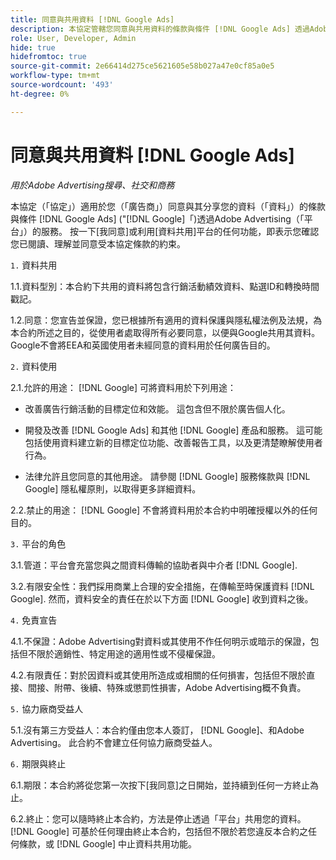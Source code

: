 ```yaml
---
title: 同意與共用資料 [!DNL Google Ads]
description: 本協定管轄您同意與共用資料的條款與條件 [!DNL Google Ads] 透過Adobe Advertising的服務。
role: User, Developer, Admin
hide: true
hidefromtoc: true
source-git-commit: 2e66414d275ce5621605e58b027a47e0cf85a0e5
workflow-type: tm+mt
source-wordcount: '493'
ht-degree: 0%

---
```


# 同意與共用資料 [!DNL Google Ads]

<!-- In TOC, but hidden from TOC and both external and internal search -->

*用於Adobe Advertising搜尋、社交和商務*

<!-- *Last updated: March 1, 2024* -->

本協定（「協定」）適用於您（「廣告商」）同意與其分享您的資料（「資料」）的條款與條件 [!DNL Google Ads] (&quot;[!DNL Google]「)透過Adobe Advertising（「平台」）的服務。 按一下[我同意]或利用[資料共用]平台的任何功能，即表示您確認您已閱讀、理解並同意受本協定條款的約束。

`1.` 資料共用

1.1.資料型別：本合約下共用的資料將包含行銷活動績效資料、點選ID和轉換時間戳記。

1.2.同意：您宣告並保證，您已根據所有適用的資料保護與隱私權法例及法規，為本合約所述之目的，從使用者處取得所有必要同意，以便與Google共用其資料。 Google不會將EEA和英國使用者未經同意的資料用於任何廣告目的。

`2.` 資料使用

2.1.允許的用途： [!DNL Google] 可將資料用於下列用途：

* 改善廣告行銷活動的目標定位和效能。 這包含但不限於廣告個人化。

* 開發及改善 [!DNL Google Ads] 和其他 [!DNL Google] 產品和服務。 這可能包括使用資料建立新的目標定位功能、改善報告工具，以及更清楚瞭解使用者行為。

* 法律允許且您同意的其他用途。 請參閱 [!DNL Google] 服務條款與 [!DNL Google] 隱私權原則，以取得更多詳細資料。

2.2.禁止的用途： [!DNL Google] 不會將資料用於本合約中明確授權以外的任何目的。

`3.` 平台的角色

3.1.管道：平台會充當您與之間資料傳輸的協助者與中介者 [!DNL Google].

3.2.有限安全性：我們採用商業上合理的安全措施，在傳輸至時保護資料 [!DNL Google]. 然而，資料安全的責任在於以下方面 [!DNL Google] 收到資料之後。

`4.` 免責宣告

4.1.不保證：Adobe Advertising對資料或其使用不作任何明示或暗示的保證，包括但不限於適銷性、特定用途的適用性或不侵權保證。

4.2.有限責任：對於因資料或其使用所造成或相關的任何損害，包括但不限於直接、間接、附帶、後續、特殊或懲罰性損害，Adobe Advertising概不負責。

`5.` 協力廠商受益人

5.1.沒有第三方受益人：本合約僅由您本人簽訂， [!DNL Google]、和Adobe Advertising。 此合約不會建立任何協力廠商受益人。

`6.` 期限與終止

6.1.期限：本合約將從您第一次按下[我同意]之日開始，並持續到任何一方終止為止。

6.2.終止：您可以隨時終止本合約，方法是停止透過「平台」共用您的資料。 [!DNL Google] 可基於任何理由終止本合約，包括但不限於若您違反本合約之任何條款，或 [!DNL Google] 中止資料共用功能。
